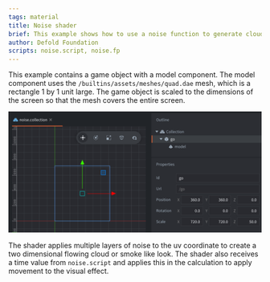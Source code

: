 ```yaml
---
tags: material
title: Noise shader
brief: This example shows how to use a noise function to generate clouds, smoke or similar effect using a shader.
author: Defold Foundation
scripts: noise.script, noise.fp
---
```


This example contains a game object with a model component. The model component uses the `/builtins/assets/meshes/quad.dae` mesh, which is a rectangle 1 by 1 unit large. The game object is scaled to the dimensions of the screen so that the mesh covers the entire screen.

![stretched game object](stretched-mesh.png)

The shader applies multiple layers of noise to the uv coordinate to create a two dimensional flowing cloud or smoke like look. The shader also receives a time value from `noise.script` and applies this in the calculation to apply movement to the visual effect.